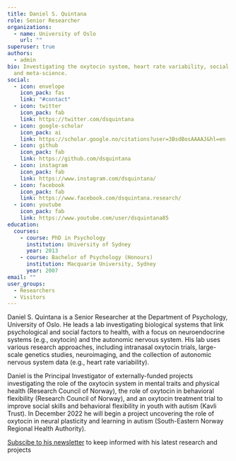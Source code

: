 ```yaml
---
title: Daniel S. Quintana
role: Senior Researcher
organizations:
  - name: University of Oslo
    url: ""
superuser: true
authors:
  - admin
bio: Investigating the oxytocin system, heart rate variability, social behavior,
  and meta-science.
social:
  - icon: envelope
    icon_pack: fas
    link: "#contact"
  - icon: twitter
    icon_pack: fab
    link: https://twitter.com/dsquintana
  - icon: google-scholar
    icon_pack: ai
    link: https://scholar.google.no/citations?user=3BsdBosAAAAJ&hl=en
  - icon: github
    icon_pack: fab
    link: https://github.com/dsquintana
  - icon: instagram
    icon_pack: fab
    link: https://www.instagram.com/dsquintana/
  - icon: facebook
    icon_pack: fab
    link: https://www.facebook.com/dsquintana.research/
  - icon: youtube
    icon_pack: fab
    link: https://www.youtube.com/user/dsquintana85
education:
  courses:
    - course: PhD in Psychology
      institution: University of Sydney
      year: 2013
    - course: Bachelor of Psychology (Honours)
      institution: Macquarie University, Sydney
      year: 2007
email: ""
user_groups:
  - Researchers
  - Visitors
---
```

Daniel S. Quintana is a Senior Researcher at the Department of Psychology, University of Oslo. He leads a lab investigating biological systems that link psychological and social factors to health, with a focus on neuroendocrine systems (e.g., oxytocin) and the autonomic nervous system. His lab uses various research approaches, including intranasal oxytocin trials, large-scale genetics studies, neuroimaging, and the collection of autonomic nervous system data (e.g., heart rate variability).

Daniel is the Principal Investigator of externally-funded projects investigating the role of the oxytocin system in mental traits and physical health (Research Council of Norway), the role of oxytocin in behavioral flexibility (Research Council of Norway), and an oxytocin treatment trial to improve social skills and behavioral flexibility in youth with autism (Kavli Trust). In December 2022 he will begin a project uncovering the role of oxytocin in neural plasticity and learning in autism (South-Eastern Norway Regional Health Authority).

[Subscibe to his newsletter](http://eepurl.com/YzZWf) to keep informed with his latest research and projects